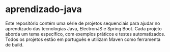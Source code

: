 # aprendizado-java
Este repositório contém uma série de projetos sequenciais para ajudar no aprendizado das tecnologias Java, ElectronJS e Spring Boot. Cada projeto aborda um tema específico, com exemplos práticos e testes automatizados. Todos os projetos estão em português e utilizam Maven como ferramenta de build.
